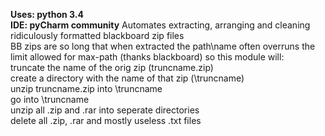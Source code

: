 <b>Uses: python 3.4 <br>
IDE:  pyCharm community</b>
Automates extracting, arranging and cleaning ridiculously formatted blackboard zip files<br>
BB zips are so long that when extracted the path\name often overruns the limit allowed for max-path (thanks blackboard)
so this module will:<br>
  truncate the name of the orig zip (truncname.zip)<br>
  create a directory with the name of that zip (\truncname)<br>
  unzip truncname.zip into \truncname<br>
  go into \truncname<br>
  unzip all .zip and .rar into seperate directories<br>
  delete all .zip, .rar and mostly useless .txt files <br>
